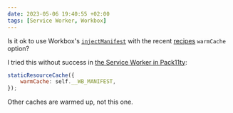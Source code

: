 ```yaml
---
date: 2023-05-06 19:40:55 +02:00
tags: [Service Worker, Workbox]
---
```


Is it ok to use Workbox's [`injectManifest`](https://developer.chrome.com/docs/workbox/precaching-with-workbox/#precaching-with-injectmanifest) with the recent [recipes](https://developer.chrome.com/docs/workbox/modules/workbox-recipes/) `warmCache` option?

I tried this without success in [the Service Worker in Pack11ty](https://github.com/nhoizey/pack11ty/blob/da1228de52e5658dc9aacb3967f86b62cc984b13/assets/js/service-worker.js#L20-L22):

```javascript
staticResourceCache({
	warmCache: self.__WB_MANIFEST,
});
```

Other caches are warmed up, not this one.
